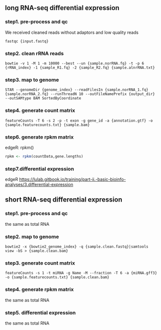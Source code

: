 ## long RNA-seq differential expression

### step1. pre-process and qc

We received cleaned reads without adaptors and low quality reads

```
fastqc {input.fastq}
```

### step2. clean rRNA reads 

```
bowtie -v 1 -M 1 -m 10000 --best --un {sample.norRNA.fq} -t -p 6 {rRNA_index} -1 {sample_R1.fq} -2 {sample_R2.fq} {sample.alnrRNA.txt}
```

### step3. map to genome 
```
STAR --genomeDir {genome_index} --readFilesIn {sample.norRNA_1.fq} {sample.norRNA_2.fq} --runThreadN 10 --outFileNamePrefix {output_dir} --outSAMtype BAM SortedByCoordinate
```

### step4. generate count matrix 
```
featureCounts -T 6 -s 2 -p -t exon -g gene_id -a {annotation.gtf} -o {sample.featurecounts.txt} {sample.bam}
```

### step6. generate rpkm matrix

edgeR: rpkm() 
```r
rpkm <- rpkm(countData,gene.lengths)
```

### step7.differential expression 

edgeR https://lulab.gitbook.io/training/part-ii.-basic-bioinfo-analyses/3.differential-expression

## short RNA-seq differential expression

### step1. pre-process and qc 

the same as total RNA

### step2. map to genome 
```
bowtie2 -x {bowtie2_genome_index} -q {sample.clean.fastq}|samtools view -bS > {sample.clean.bam}
```

### step3. generate count matrix 
```
featureCounts -s 1 -t miRNA -g Name -M --fraction -T 6 -a {miRNA.gff3} -o {sample.featurecounts.txt} {sample.clean.bam}
```

### step4. generate rpkm matrix 

the same as total RNA

### step5. differential expression 

the same as total RNA
